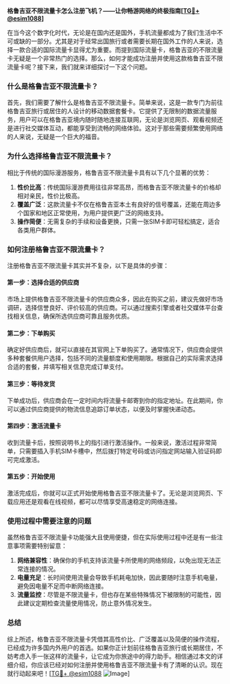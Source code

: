 **格鲁吉亚不限流量卡怎么注册飞机？——让你畅游网络的终极指南[[TG💪+ @esim1088](https://t.me/s/esim1088)]**

在当今这个数字化时代，无论是在国内还是国外，手机流量都成为了我们生活中不可或缺的一部分。尤其是对于经常出国旅行或者需要长期在国外工作的人来说，选择一款合适的国际流量卡显得尤为重要。而提到国际流量卡，格鲁吉亚的不限流量卡无疑是一个非常热门的选择。那么，如何才能成功注册并使用这款格鲁吉亚不限流量卡呢？接下来，我们就来详细探讨一下这个问题。

### 什么是格鲁吉亚不限流量卡？

首先，我们需要了解什么是格鲁吉亚不限流量卡。简单来说，这是一款专门为前往格鲁吉亚旅行或居住的人设计的移动数据套餐卡。它提供了无限制的数据流量服务，用户可以在格鲁吉亚境内随时随地连接互联网，无论是浏览网页、观看视频还是进行社交媒体互动，都能享受到流畅的网络体验。这对于那些需要频繁使用网络的人来说，无疑是一个巨大的福音。

### 为什么选择格鲁吉亚不限流量卡？

相比于传统的国际漫游服务，格鲁吉亚不限流量卡具有以下几个显著的优势：

1. **性价比高**：传统国际漫游费用往往非常高昂，而格鲁吉亚不限流量卡的价格却相对亲民，性价比极高。
2. **覆盖广泛**：这款流量卡不仅在格鲁吉亚本土有良好的信号覆盖，还能在周边多个国家和地区正常使用，为用户提供更广泛的网络支持。
3. **操作简便**：无需复杂的手续和设备更换，只需一张SIM卡即可轻松搞定，适合各类用户群体。

### 如何注册格鲁吉亚不限流量卡？

注册格鲁吉亚不限流量卡其实并不复杂，以下是具体的步骤：

#### 第一步：选择合适的供应商

市场上提供格鲁吉亚不限流量卡的供应商众多，因此在购买之前，建议先做好市场调研，选择信誉良好、评价较高的供应商。可以通过搜索引擎或者社交媒体平台查找相关信息，确保所选供应商可靠且服务优质。

#### 第二步：下单购买

确定好供应商后，就可以直接在其官网上下单购买了。通常情况下，供应商会提供多种套餐供用户选择，包括不同的流量额度和使用期限。根据自己的实际需求选择合适的套餐，并填写相关信息完成订单支付。

#### 第三步：等待发货

下单成功后，供应商会在一定时间内将流量卡邮寄到你的指定地址。在此期间，你可以通过供应商提供的物流信息追踪订单状态，以便及时掌握快递动态。

#### 第四步：激活流量卡

收到流量卡后，按照说明书上的指引进行激活操作。一般来说，激活过程非常简单，只需要插入手机SIM卡槽中，然后拨打特定号码或访问指定网站输入验证码即可完成激活。

#### 第五步：开始使用

激活完成后，你就可以正式开始使用格鲁吉亚不限流量卡了。无论是浏览网页、下载应用还是观看在线视频，都可以尽情享受高速稳定的网络连接。

### 使用过程中需要注意的问题

虽然格鲁吉亚不限流量卡功能强大且使用便捷，但在实际使用过程中还是有一些注意事项需要特别留意：

1. **网络兼容性**：确保你的手机支持该流量卡所使用的网络频段，以免出现无法正常连接的情况。
2. **电量充足**：长时间使用流量会导致手机耗电加快，因此要随时注意手机电量，避免因电量不足而中断网络连接。
3. **流量监控**：尽管是不限流量卡，但也存在某些特殊情况下被限制的可能性，因此建议定期检查流量使用情况，防止意外情况发生。

### 总结

综上所述，格鲁吉亚不限流量卡凭借其高性价比、广泛覆盖以及简便的操作流程，已经成为许多国内外用户的首选。如果你正计划前往格鲁吉亚旅行或长期居住，不妨考虑入手一张这样的流量卡，让它成为你旅途中的得力助手。相信通过本文的详细介绍，你应该已经对如何注册并使用格鲁吉亚不限流量卡有了清晰的认识。现在就行动起来吧！[[TG💪+ @esim1088](https://t.me/s/esim1088) ![Image](https://i.postimg.cc/4NQfJmqS/Snipaste-2025-05-13-00-14-12.png)]